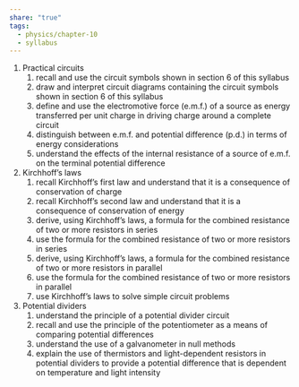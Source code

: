 ```yaml
---
share: "true"
tags:
  - physics/chapter-10
  - syllabus
---
```


1. Practical circuits
	1. recall and use the circuit symbols shown in section 6 of this syllabus
	2. draw and interpret circuit diagrams containing the circuit symbols shown in section 6 of this syllabus
	3. define and use the electromotive force (e.m.f.) of a source as energy transferred per unit charge in driving charge around a complete circuit
	4. distinguish between e.m.f. and potential difference (p.d.) in terms of energy considerations
	5. understand the effects of the internal resistance of a source of e.m.f. on the terminal potential difference
2. Kirchhoff’s laws
	1. recall Kirchhoff’s first law and understand that it is a consequence of conservation of charge
	2. recall Kirchhoff’s second law and understand that it is a consequence of conservation of energy
	3. derive, using Kirchhoff’s laws, a formula for the combined resistance of two or more resistors in series
	4. use the formula for the combined resistance of two or more resistors in series
	5. derive, using Kirchhoff’s laws, a formula for the combined resistance of two or more resistors in parallel
	6. use the formula for the combined resistance of two or more resistors in parallel
	7. use Kirchhoff’s laws to solve simple circuit problems
3. Potential dividers
	1. understand the principle of a potential divider circuit
	2. recall and use the principle of the potentiometer as a means of comparing potential differences
	3. understand the use of a galvanometer in null methods
	4. explain the use of thermistors and light-dependent resistors in potential dividers to provide a potential difference that is dependent on temperature and light intensity